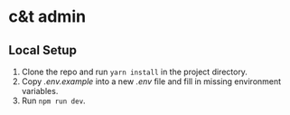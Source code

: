 # c&t admin

## Local Setup

1. Clone the repo and run `yarn install` in the project directory.
2. Copy _.env.example_ into a new _.env_ file and fill in missing environment variables.
3. Run `npm run dev`.
